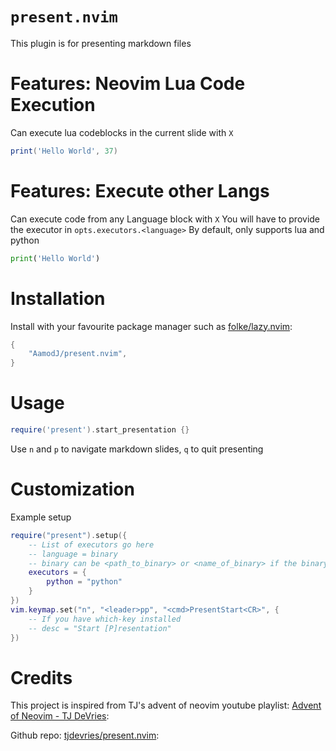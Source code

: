 # `present.nvim`

This plugin is for presenting markdown files

# Features: Neovim Lua Code Execution

Can execute lua codeblocks in the current slide with `X`

```lua
print('Hello World', 37)
```

# Features: Execute other Langs

Can execute code from any Language block with `X`
You will have to provide the executor in `opts.executors.<language>`
By default, only supports lua and python

```python
print('Hello World')
```

# Installation

Install with your favourite package manager such as [folke/lazy.nvim](https://github.com/folke/lazy.nvim): 
```lua
{
    "AamodJ/present.nvim",
}
```
# Usage

```lua
require('present').start_presentation {}
```

Use `n` and `p` to navigate markdown slides, `q` to quit presenting

# Customization

Example setup

```lua
require("present").setup({
    -- List of executors go here
    -- language = binary
    -- binary can be <path_to_binary> or <name_of_binary> if the binary is in your runtimepath
    executors = {
        python = "python"
    }
})
vim.keymap.set("n", "<leader>pp", "<cmd>PresentStart<CR>", {
    -- If you have which-key installed
    -- desc = "Start [P]resentation" 
})
```

# Credits 

This project is inspired from TJ's advent of neovim youtube playlist: [Advent of Neovim - TJ DeVries](https://youtube.com/playlist?list=PLep05UYkc6wTyBe7kPjQFWVXTlhKeQejM&si=hdGGi1kMSkn9LKAG):

Github repo: [tjdevries/present.nvim](https://github.com/tjdevries/present.nvim):
